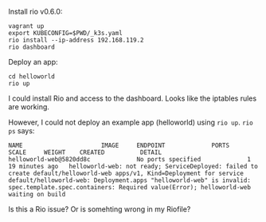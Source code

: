 Install rio v0.6.0:

```
vagrant up
export KUBECONFIG=$PWD/_k3s.yaml
rio install --ip-address 192.168.119.2
rio dashboard
```

Deploy an app:

```
cd helloworld
rio up
```

I could install Rio and access to the dashboard. Looks like the iptables rules
are working.

However, I could not deploy an example app (helloworld) using `rio up`. `rio ps`
says:

```
NAME                      IMAGE     ENDPOINT             PORTS     SCALE     WEIGHT    CREATED          DETAIL
helloworld-web@5820dd8c             No ports specified             1                   19 minutes ago   helloworld-web: not ready; ServiceDeployed: failed to create default/helloworld-web apps/v1, Kind=Deployment for service default/helloworld-web: Deployment.apps "helloworld-web" is invalid: spec.template.spec.containers: Required value(Error); helloworld-web waiting on build
```

Is this a Rio issue? Or is somehting wrong in my Riofile?

